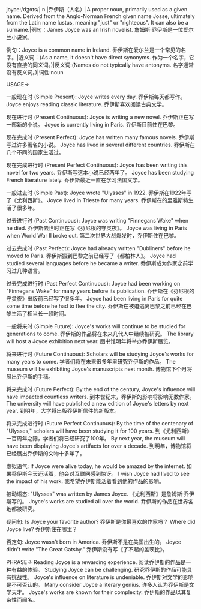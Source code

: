 joyce:/dʒɔɪs/| n.|乔伊斯（人名）|A proper noun, primarily used as a given name. Derived from the Anglo-Norman French given name Josse, ultimately from the Latin name Iustus, meaning "just" or "righteous". It can also be a surname.|例句：James Joyce was an Irish novelist.  詹姆斯·乔伊斯是一位爱尔兰小说家。

例句：Joyce is a common name in Ireland.  乔伊斯在爱尔兰是一个常见的名字。|近义词：(As a name, it doesn't have direct synonyms.  作为一个名字，它没有直接的同义词。)|反义词:(Names do not typically have antonyms. 名字通常没有反义词。)|词性:noun


USAGE->

一般现在时 (Simple Present):
Joyce writes every day. 乔伊斯每天都写作。
Joyce enjoys reading classic literature. 乔伊斯喜欢阅读古典文学。

现在进行时 (Present Continuous):
Joyce is writing a new novel. 乔伊斯正在写一部新的小说。
Joyce is currently living in Paris. 乔伊斯目前住在巴黎。

现在完成时 (Present Perfect):
Joyce has written many famous novels. 乔伊斯写过许多著名的小说。
Joyce has lived in several different countries. 乔伊斯在几个不同的国家生活过。


现在完成进行时 (Present Perfect Continuous):
Joyce has been writing this novel for two years. 乔伊斯写这本小说已经两年了。
Joyce has been studying French literature lately. 乔伊斯最近一直在学习法国文学。


一般过去时 (Simple Past):
Joyce wrote "Ulysses" in 1922. 乔伊斯在1922年写了《尤利西斯》。
Joyce lived in Trieste for many years. 乔伊斯在的里雅斯特生活了很多年。

过去进行时 (Past Continuous):
Joyce was writing "Finnegans Wake" when he died. 乔伊斯去世时正在写《芬尼根的守灵夜》。
Joyce was living in Paris when World War II broke out. 第二次世界大战爆发时，乔伊斯住在巴黎。

过去完成时 (Past Perfect):
Joyce had already written "Dubliners" before he moved to Paris. 乔伊斯搬到巴黎之前已经写了《都柏林人》。
Joyce had studied several languages before he became a writer. 乔伊斯成为作家之前学习过几种语言。

过去完成进行时 (Past Perfect Continuous):
Joyce had been working on "Finnegans Wake" for many years before its publication.  乔伊斯在《芬尼根的守灵夜》出版前已经写了很多年。
Joyce had been living in Paris for quite some time before he had to flee the city. 乔伊斯在被迫逃离巴黎之前已经在巴黎生活了相当长一段时间。


一般将来时 (Simple Future):
Joyce's works will continue to be studied for generations to come. 乔伊斯的作品将在未来几代人中继续被研究。
The library will host a Joyce exhibition next year. 图书馆明年将举办乔伊斯展览。


将来进行时 (Future Continuous):
Scholars will be studying Joyce's works for many years to come. 学者们将在未来很多年里研究乔伊斯的作品。
The museum will be exhibiting Joyce's manuscripts next month. 博物馆下个月将展出乔伊斯的手稿。


将来完成时 (Future Perfect):
By the end of the century, Joyce's influence will have impacted countless writers. 到本世纪末，乔伊斯的影响将影响无数作家。
The university will have published a new edition of Joyce's letters by next year.  到明年，大学将出版乔伊斯信件的新版本。


将来完成进行时 (Future Perfect Continuous):
By the time of the centenary of "Ulysses," scholars will have been studying it for 100 years. 到《尤利西斯》一百周年之际，学者们将已经研究了100年。
By next year, the museum will have been displaying Joyce's artifacts for over a decade. 到明年，博物馆将已经展出乔伊斯的文物十多年了。


虚拟语气:
If Joyce were alive today, he would be amazed by the internet. 如果乔伊斯今天还活着，他会对互联网感到惊讶。
I wish Joyce had lived to see the impact of his work. 我希望乔伊斯能活着看到他的作品的影响。

被动语态:
"Ulysses" was written by James Joyce. 《尤利西斯》是詹姆斯·乔伊斯写的。
Joyce's works are studied all over the world. 乔伊斯的作品在世界各地都被研究。

疑问句:
Is Joyce your favorite author? 乔伊斯是你最喜欢的作家吗？
Where did Joyce live? 乔伊斯住在哪里？

否定句:
Joyce wasn't born in America. 乔伊斯不是在美国出生的。
Joyce didn't write "The Great Gatsby." 乔伊斯没有写《了不起的盖茨比》。


PHRASE->
Reading Joyce is a rewarding experience. 阅读乔伊斯的作品是一种有益的体验。
Studying Joyce can be challenging. 研究乔伊斯的作品可能具有挑战性。
Joyce's influence on literature is undeniable. 乔伊斯对文学的影响是不可否认的。
Many consider Joyce a literary genius. 许多人认为乔伊斯是文学天才。
Joyce's works are known for their complexity. 乔伊斯的作品以其复杂性而闻名。